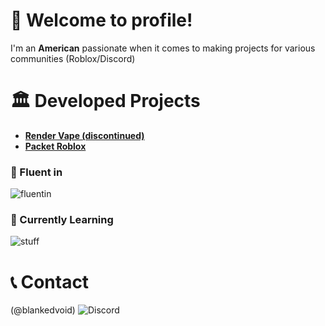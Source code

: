 # 👋 Welcome to profile!
I'm an **American** passionate when it comes to making projects for various communities (Roblox/Discord)

# 🏛️ Developed Projects
- [**Render Vape (discontinued)**](https://renderintents.lol)
- [**Packet Roblox**](https://packetroblox.xyz)

### 🥇 Fluent in
![fluentin](https://skillicons.dev/icons?i=lua,nodejs,html,css)

### 🏫 Currently Learning 
![stuff](https://skillicons.dev/icons?i=py,java,cpp)

# 📞 Contact
(@blankedvoid)
![Discord](https://skillicons.dev/icons?i=discord)
<!--
**SystemXVoid/SystemXVoid** is a ✨ _special_ ✨ repository because its `README.md` (this file) appears on your GitHub profile.

Here are some ideas to get you started:

- 🔭 I’m currently working on ...
- 🌱 I’m currently learning ...
- 👯 I’m looking to collaborate on ...
- 🤔 I’m looking for help with ...
- 💬 Ask me about ...
- 📫 How to reach me: ...
- 😄 Pronouns: ...
- ⚡ Fun fact: ...
-->
